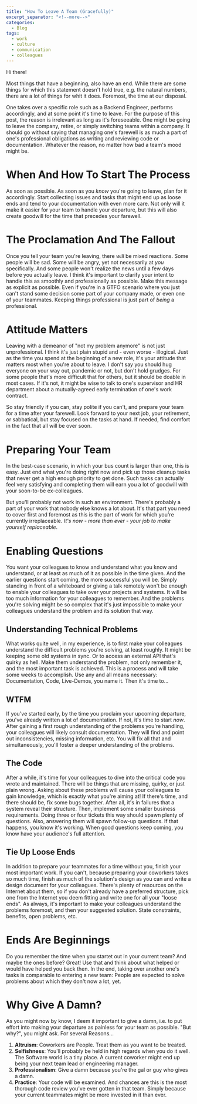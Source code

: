 ```yaml
---
title: "How To Leave A Team (Gracefully)"
excerpt_separator: "<!--more-->"
categories:
  - Blog
tags:
  - work
  - culture
  - communication
  - colleagues
---
```

Hi there!

Most things that have a beginning, also have an end. While there are some things for which this statement doesn't hold true, e.g. the natural numbers, there are a lot of things for whit it does. Foremost, the time at our disposal.

One takes over a specific role such as a Backend Engineer, performs accordingly, and at some point it's time to leave. For the purpose of this post, the reason is irrelevant as long as it's foreseeable. One might be going to leave the company, retire, or simply switching teams within a company. It should go without saying that managing one's farewell is as much a part of one's professional obligations as writing and reviewing code or documentation. Whatever the reason, no matter how bad a team's mood might be.

# When And How To Start The Process

As soon as possible. As soon as you *know* you're going to leave, plan for it accordingly. Start collecting issues and tasks that might end up as loose ends and tend to your documentation with even more care. Not only will it make it easier for your team to handle your departure, but this will also create goodwill for the time that precedes your farewell.

# The Proclamation And The Fallout

Once you tell your team you're leaving, there *will* be mixed reactions. Some people will be sad. Some will be angry, yet not necessarily at *you* specifically. And some people won't realize the news until a few days before you actually leave. I think it's important to clarify your intent to handle this as smoothly and professionally as possible. Make this message as explicit as possible. Even if you're in a GTFO scenario where you just can't stand some decision some part of your company made, or even one of your teammates. Keeping things professional is just part of *being* a professional. 

# Attitude Matters

Leaving with a demeanor of "not my problem anymore" is not just unprofessional. I think it's just plain stupid and - even worse - illogical. Just as the time you spend at the beginning of a new role, it's your attitude that matters most when you're about to leave. I don't say you should hug everyone on your way out, pandemic or not, but don't hold grudges. For some people that's more difficult that for others, but it should be doable in most cases. If it's not, it might be wise to talk to one's supervisor and HR department about a mutually-agreed early termination of one's work contract.

So stay friendly if you can, stay polite if you can't, and prepare your team for a time after your farewell. Look forward to your next job, your retirement, or sabbatical, but stay focused on the tasks at hand. If needed, find comfort in the fact that all will be over soon.

# Preparing Your Team

In the best-case scenario, in which your bus count is larger than one, this is easy. Just end what you're doing right now and pick up those cleanup tasks that never get a high enough priority to get done. Such tasks can actually feel very satisfying and completing them will earn you a lot of goodwill with your soon-to-be ex-colleagues.

But you'll probably not work in such an environment. There's probably a part of your work that nobody else knows a lot about. It's that part you need to cover first and foremost as this is the part of work for which you're currently irreplaceable. *It's now - more than ever - your job to make yourself replaceable*.

# Enabling Questions

You want your colleagues to know and understand what you know and understand, or at least as much of it as possible in the time given. And the earlier questions start coming, the more successful you will be. Simply standing in front of a whiteboard or giving a talk remotely won't be enough to enable your colleagues to take over your projects and systems. It will be too much information for your colleagues to remember. And the problems you're solving might be so complex that it's just impossible to make your colleagues understand the problem and its solution that way. 

## Understanding Technical Problems

What works quite well, in my experience, is to first make your colleagues understand the difficult problems you're solving, at least roughly. It might be keeping some old systems in sync. Or to access an external API that's quirky as hell. Make them understand the problem, not only remember it, and the most important task is achieved. This is a process and will take some weeks to accomplish. Use any and all means necessary: Documentation, Code, Live-Demos, you name it. Then it's time to...

## WTFM

If you've started early, by the time you proclaim your upcoming departure, you've already written a lot of documentation. If not, it's time to start *now*. After gaining a first rough understanding of the problems you're handling, your colleagues will likely consult documentation. They will find and point out inconsistencies, missing information, etc. You will fix all that and simultaneously, you'll foster a deeper understanding of the problems.

## The Code

After a while, it's time for your colleagues to dive into the critical code you wrote and maintained. There will be things that are missing, quirky, or just plain wrong. Asking about these problems will cause your colleagues to gain knowledge, which is exactly what you're aiming at! If there's time, and there should be, fix some bugs together. After all, it's in failures that a system reveal their structure. Then, implement some smaller business requirements. Doing three or four tickets this way should spawn plenty of questions. Also, answering them will spawn follow-up questions. If that happens, you know it's working. When good questions keep coming, you know have your audience's full attention.

## Tie Up Loose Ends

In addition to prepare your teammates for a time without you, finish your most important work. If you can't, because preparing your coworkers takes so much time, finish as much of the solution's design as you can and write a design document for your colleagues. There's plenty of resources on the Internet about them, so if you don't already have a preferred structure, pick one from the Internet you deem fitting and write one for all your "loose ends". As always, it's important to make your colleagues understand the problems foremost, and then your suggested solution. State constraints, benefits, open problems, etc.

# Ends Are Beginnings

Do you remember the time when you startet out in your current team? And maybe the ones before? Great! Use that and think about what helped or would have helped you back then. In the end, taking over another one's tasks is comparable to entering a new team: People are expected to solve problems about which they don't now a lot, yet.

# Why Give A Damn?

As you might now by know, I deem it important to give a damn, i.e. to put effort into making your departure as painless for your team as possible. "But why?", you might ask. For several Reasons...
 1. **Altruism**: Coworkers are People. Treat them as you want to be treated.
 2. **Selfishness**: You'll probably be held in high regards when you do it well. The Software world is a tiny place. A current coworker might end up being your next team lead or engineering manager.
 3. **Professionalism**: Give a damn because you're the gal or guy who gives a damn.
 4. **Practice**: Your code will be examined. And chances are this is the most thorough code review you've ever gotten in that team. Simply because your current teammates might be more invested in it than ever.
